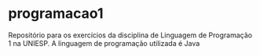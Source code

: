 # programacao1
Repositório para os exercícios da disciplina de Linguagem de Programação 1 na UNIESP. A linguagem de programação utilizada é Java
